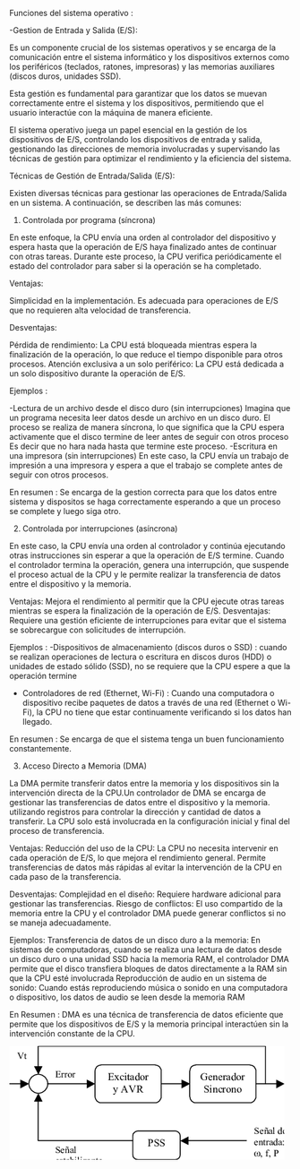 Funciones del sistema operativo :

-Gestion de Entrada y Salida (E/S):

 Es un componente crucial de los sistemas operativos y se encarga de la comunicación entre el sistema informático y los dispositivos externos
 como los periféricos (teclados, ratones, impresoras) y las memorias auxiliares (discos duros, unidades SSD).

 Esta gestión es fundamental para garantizar que los datos se muevan correctamente entre el sistema y los dispositivos, permitiendo que el usuario interactúe 
 con la máquina de manera eficiente.

 El sistema operativo juega un papel esencial en la gestión de los dispositivos de E/S, controlando los dispositivos de entrada y salida, gestionando las direcciones de memoria involucradas
 y supervisando las técnicas de gestión para optimizar el rendimiento y la eficiencia del sistema.

 Técnicas de Gestión de Entrada/Salida (E/S):
  
 Existen diversas técnicas para gestionar las operaciones de Entrada/Salida en un sistema. A continuación, se describen las más comunes:
 1. Controlada por programa (síncrona)

 En este enfoque, la CPU envía una orden al controlador del dispositivo y espera hasta que la operación de E/S haya finalizado antes de continuar con otras tareas.
 Durante este proceso, la CPU verifica periódicamente el estado del controlador para saber si la operación se ha completado.

 Ventajas:

 Simplicidad en la implementación.
 Es adecuada para operaciones de E/S que no requieren alta velocidad de transferencia.
 
  Desventajas:

  Pérdida de rendimiento: La CPU está bloqueada mientras espera la finalización de la operación, lo que reduce el tiempo disponible para otros procesos.
  Atención exclusiva a un solo periférico: La CPU está dedicada a un solo dispositivo durante la operación de E/S.

 Ejemplos : 
 
   -Lectura de un archivo desde el disco duro (sin interrupciones)
  Imagina que un programa necesita leer datos desde un archivo en un disco duro. El proceso se realiza de manera síncrona, lo que significa que la CPU espera activamente que el disco termine de leer antes de seguir con otros proceso
   Es decir que no hara nada hasta que termine este proceso.
   -Escritura en una impresora (sin interrupciones)
   En este caso, la CPU envía un trabajo de impresión a una impresora y espera a que el trabajo se complete antes de seguir con otros procesos.
  
  En resumen : 
 Se encarga de la gestion correcta para que los datos entre sistema y dispositos se haga correctamente esperando a que un proceso se complete y luego siga otro.
  
  2. Controlada por interrupciones (asíncrona)


 En este caso, la CPU envía una orden al controlador y continúa ejecutando otras instrucciones sin esperar a que la operación de E/S termine.
 Cuando el controlador termina la operación, genera una interrupción, que suspende el proceso actual de la CPU y le permite realizar la transferencia de datos entre el dispositivo y la memoria.

 Ventajas:
 Mejora el rendimiento al permitir que la CPU ejecute otras tareas mientras se espera la finalización de la operación de E/S.
 Desventajas:
 Requiere una gestión eficiente de interrupciones para evitar que el sistema se sobrecargue con solicitudes de interrupción.

 Ejemplos :
  -Dispositivos de almacenamiento (discos duros o SSD) :  cuando se realizan operaciones de lectura o escritura en discos duros (HDD) o unidades de estado sólido (SSD), no se requiere que la CPU espere a que la operación termine
  - Controladores de red (Ethernet, Wi-Fi) :  Cuando una computadora o dispositivo recibe paquetes de datos a través de una red (Ethernet o Wi-Fi), la CPU no tiene que estar continuamente verificando si los datos han llegado.

 En resumen :
 Se encarga de que el sistema tenga un buen funcionamiento constantemente.

 3. Acceso Directo a Memoria (DMA)

 La DMA permite transferir datos entre la memoria y los dispositivos sin la intervención directa de la CPU.Un controlador de DMA se encarga de gestionar las transferencias de datos entre el dispositivo y la memoria.
 utilizando registros para controlar la dirección y cantidad de datos a transferir. La CPU solo está involucrada en la configuración inicial y final del proceso de transferencia.

 
 Ventajas:
 Reducción del uso de la CPU: La CPU no necesita intervenir en cada operación de E/S, lo que mejora el rendimiento general.
 Permite transferencias de datos más rápidas al evitar la intervención de la CPU en cada paso de la transferencia.

 Desventajas: 
 Complejidad en el diseño: Requiere hardware adicional para gestionar las transferencias.
 Riesgo de conflictos: El uso compartido de la memoria entre la CPU y el controlador DMA puede generar conflictos si no se maneja adecuadamente.

 Ejemplos:
  Transferencia de datos de un disco duro a la memoria: En sistemas de computadoras, cuando se realiza una lectura de datos desde un disco duro o una unidad SSD hacia la memoria RAM, el controlador DMA
  permite que el disco transfiera bloques de datos directamente a la RAM sin que la CPU esté involucrada
  Reproducción de audio en un sistema de sonido: Cuando estás reproduciendo música o sonido en una computadora o dispositivo, los datos de audio se leen desde la memoria RAM 

   En Resumen :
   DMA es una técnica de transferencia de datos eficiente que permite que los dispositivos de E/S y la memoria principal interactúen sin la intervención constante de la CPU.


![Figura de control de excitación](imagenes/Figura-1-Estructura-general-del-control-de-excitacion-de-la-maquina-sincrona.png)


